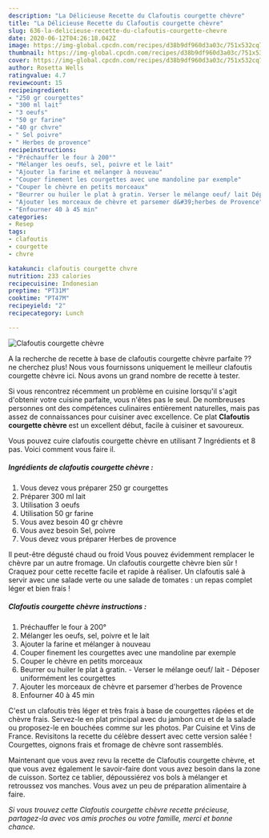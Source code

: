 ```yaml
---
description: "La Délicieuse Recette du Clafoutis courgette chèvre"
title: "La Délicieuse Recette du Clafoutis courgette chèvre"
slug: 636-la-delicieuse-recette-du-clafoutis-courgette-chevre
date: 2020-06-12T04:26:18.042Z
image: https://img-global.cpcdn.com/recipes/d38b9df960d3a03c/751x532cq70/clafoutis-courgette-chevre-photo-principale-de-la-recette.jpg
thumbnail: https://img-global.cpcdn.com/recipes/d38b9df960d3a03c/751x532cq70/clafoutis-courgette-chevre-photo-principale-de-la-recette.jpg
cover: https://img-global.cpcdn.com/recipes/d38b9df960d3a03c/751x532cq70/clafoutis-courgette-chevre-photo-principale-de-la-recette.jpg
author: Rosetta Wells
ratingvalue: 4.7
reviewcount: 15
recipeingredient:
- "250 gr courgettes"
- "300 ml lait"
- "3 oeufs"
- "50 gr farine"
- "40 gr chvre"
- " Sel poivre"
- " Herbes de provence"
recipeinstructions:
- "Préchauffer le four à 200°"
- "Mélanger les oeufs, sel, poivre et le lait"
- "Ajouter la farine et mélanger à nouveau"
- "Couper finement les courgettes avec une mandoline par exemple"
- "Couper le chèvre en petits morceaux"
- "Beurrer ou huiler le plat à gratin. Verser le mélange oeuf/ lait Déposer uniformément les courgettes"
- "Ajouter les morceaux de chèvre et parsemer d&#39;herbes de Provence"
- "Enfourner 40 à 45 min"
categories:
- Resep
tags:
- clafoutis
- courgette
- chvre

katakunci: clafoutis courgette chvre 
nutrition: 233 calories
recipecuisine: Indonesian
preptime: "PT31M"
cooktime: "PT47M"
recipeyield: "2"
recipecategory: Lunch

---
```



![Clafoutis courgette chèvre](https://img-global.cpcdn.com/recipes/d38b9df960d3a03c/751x532cq70/clafoutis-courgette-chevre-photo-principale-de-la-recette.jpg)

A la recherche de recette à base de clafoutis courgette chèvre parfaite ?? ne cherchez plus! Nous vous fournissons uniquement le meilleur clafoutis courgette chèvre ici. Nous avons un grand nombre de recette à tester.

Si vous rencontrez récemment un problème en cuisine lorsqu'il s'agit d'obtenir votre cuisine parfaite, vous n'êtes pas le seul. De nombreuses personnes ont des compétences culinaires entièrement naturelles, mais pas assez de connaissances pour cuisiner avec excellence. Ce plat <strong> Clafoutis courgette chèvre </strong> est un excellent début, facile à cuisiner et savoureux.

<!--inarticleads1-->

Vous pouvez cuire clafoutis courgette chèvre en utilisant 7 Ingrédients et 8 pas. Voici comment vous faire il.

##### Ingrédients de clafoutis courgette chèvre :

1. Vous devez vous préparer 250 gr courgettes
1. Préparer 300 ml lait
1. Utilisation 3 oeufs
1. Utilisation 50 gr farine
1. Vous avez besoin 40 gr chèvre
1. Vous avez besoin  Sel, poivre
1. Vous devez vous préparer  Herbes de provence


Il peut-être dégusté chaud ou froid Vous pouvez évidemment remplacer le chèvre par un autre fromage. Un clafoutis courgette chèvre bien sûr ! Craquez pour cette recette facile et rapide à réaliser. Un clafoutis salé à servir avec une salade verte ou une salade de tomates : un repas complet léger et bien frais ! 

<!--inarticleads2-->

##### Clafoutis courgette chèvre instructions :

1. Préchauffer le four à 200°
1. Mélanger les oeufs, sel, poivre et le lait
1. Ajouter la farine et mélanger à nouveau
1. Couper finement les courgettes avec une mandoline par exemple
1. Couper le chèvre en petits morceaux
1. Beurrer ou huiler le plat à gratin. - Verser le mélange oeuf/ lait - Déposer uniformément les courgettes
1. Ajouter les morceaux de chèvre et parsemer d&#39;herbes de Provence
1. Enfourner 40 à 45 min


C&#39;est un clafoutis très léger et très frais à base de courgettes râpées et de chèvre frais. Servez-le en plat principal avec du jambon cru et de la salade ou proposez-le en bouchées comme sur les photos. Par Cuisine et Vins de France. Revisitons la recette du célèbre dessert avec cette version salée ! Courgettes, oignons frais et fromage de chèvre sont rassemblés. 

<!--inarticleads1-->

<p>
Maintenant que vous avez revu la recette de Clafoutis courgette chèvre, et que vous avez également le savoir-faire dont vous avez besoin dans la zone de cuisson. Sortez ce tablier, dépoussiérez vos bols à mélanger et retroussez vos manches. Vous avez un peu de préparation alimentaire à faire.
</p>

<p>
<i>Si vous trouvez cette Clafoutis courgette chèvre recette précieuse, partagez-la avec vos amis proches ou votre famille, merci et bonne chance.</i>
</p>
